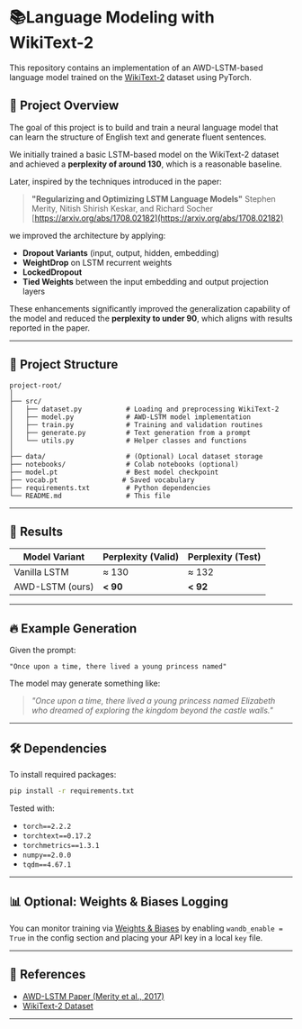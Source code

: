 # 📚Language Modeling with WikiText-2

This repository contains an implementation of an AWD-LSTM-based language model trained on the [WikiText-2](https://huggingface.co/datasets/wikitext/viewer/wikitext-2) dataset using PyTorch.

## 🧠 Project Overview

The goal of this project is to build and train a neural language model that can learn the structure of English text and generate fluent sentences.

We initially trained a basic LSTM-based model on the WikiText-2 dataset and achieved a **perplexity of around 130**, which is a reasonable baseline.

Later, inspired by the techniques introduced in the paper:

> **"Regularizing and Optimizing LSTM Language Models"**
> Stephen Merity, Nitish Shirish Keskar, and Richard Socher
> [https://arxiv.org/abs/1708.02182](https://arxiv.org/abs/1708.02182)

we improved the architecture by applying:

* **Dropout Variants** (input, output, hidden, embedding)
* **WeightDrop** on LSTM recurrent weights
* **LockedDropout**
* **Tied Weights** between the input embedding and output projection layers

These enhancements significantly improved the generalization capability of the model and reduced the **perplexity to under 90**, which aligns with results reported in the paper.

---

## 📁 Project Structure

```
project-root/
│
├── src/
│   ├── dataset.py           # Loading and preprocessing WikiText-2
│   ├── model.py             # AWD-LSTM model implementation
│   ├── train.py             # Training and validation routines
│   ├── generate.py          # Text generation from a prompt
│   └── utils.py             # Helper classes and functions
│
├── data/                    # (Optional) Local dataset storage
├── notebooks/               # Colab notebooks (optional)
├── model.pt                 # Best model checkpoint
├── vocab.pt                # Saved vocabulary
├── requirements.txt         # Python dependencies
└── README.md                # This file
```

---

## 🧪 Results

| Model Variant   | Perplexity (Valid) | Perplexity (Test) |
| --------------- | ------------------ | ----------------- |
| Vanilla LSTM    | ≈ 130              | ≈ 132             |
| AWD-LSTM (ours) | **< 90**           | **< 92**          |

---

## 🔥 Example Generation

Given the prompt:

```
"Once upon a time, there lived a young princess named"
```

The model may generate something like:

> *"Once upon a time, there lived a young princess named Elizabeth who dreamed of exploring the kingdom beyond the castle walls."*

---

## 🛠 Dependencies

To install required packages:

```bash
pip install -r requirements.txt
```

Tested with:

* `torch==2.2.2`
* `torchtext==0.17.2`
* `torchmetrics==1.3.1`
* `numpy==2.0.0`
* `tqdm==4.67.1`

---

## 📊 Optional: Weights & Biases Logging

You can monitor training via [Weights & Biases](https://wandb.ai/) by enabling `wandb_enable = True` in the config section and placing your API key in a local `key` file.

---

## 📌 References

* [AWD-LSTM Paper (Merity et al., 2017)](https://arxiv.org/abs/1708.02182)
* [WikiText-2 Dataset](https://paperswithcode.com/dataset/wikitext-2)

---



